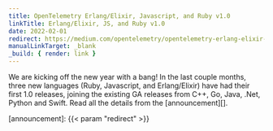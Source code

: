 ```yaml
---
title: OpenTelemetry Erlang/Elixir, Javascript, and Ruby v1.0
linkTitle: Erlang/Elixir, JS, and Ruby v1.0
date: 2022-02-01
redirect: https://medium.com/opentelemetry/opentelemetry-erlang-elixir-javascript-and-ruby-v1-0-3a0c32e0add4
manualLinkTarget: _blank
_build: { render: link }
---
```


We are kicking off the new year with a bang! In the last couple months, three
new languages (Ruby, Javascript, and Erlang/Elixir) have had their first 1.0
releases, joining the existing GA releases from C++, Go, Java, .Net, Python and
Swift. Read all the details from the [announcement][].

[announcement]: {{< param "redirect" >}}
